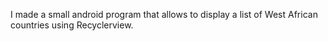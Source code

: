 I made a small android program that allows to display a list of West African countries using Recyclerview.
